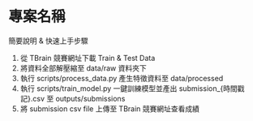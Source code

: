 # 專案名稱

簡要說明 & 快速上手步驟
1. 從 TBrain 競賽網址下載 Train & Test Data
2. 將資料全部解壓縮至 data/raw 資料夾下
3. 執行 scripts/process_data.py 產生特徵資料至 data/processed
4. 執行 scripts/train_model.py 一鍵訓練模型並產出 submission_{時間戳記}.csv 至 outputs/submissions
5. 將 submission csv file 上傳至 TBrain 競賽網址查看成績